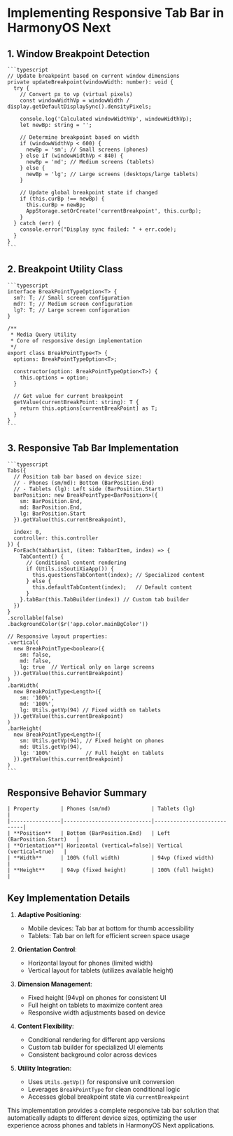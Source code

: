 # Implementing Responsive Tab Bar in HarmonyOS Next

## 1. Window Breakpoint Detection
	```typescript
	// Update breakpoint based on current window dimensions
	private updateBreakpoint(windowWidth: number): void {
	  try {
	    // Convert px to vp (virtual pixels)
	    const windowWidthVp = windowWidth / display.getDefaultDisplaySync().densityPixels;
	    
	    console.log('Calculated windowWidthVp', windowWidthVp);
	    let newBp: string = '';
	    
	    // Determine breakpoint based on width
	    if (windowWidthVp < 600) {
	      newBp = 'sm'; // Small screens (phones)
	    } else if (windowWidthVp < 840) {
	      newBp = 'md'; // Medium screens (tablets)
	    } else {
	      newBp = 'lg'; // Large screens (desktops/large tablets)
	    }
	
	    // Update global breakpoint state if changed
	    if (this.curBp !== newBp) {
	      this.curBp = newBp;
	      AppStorage.setOrCreate('currentBreakpoint', this.curBp);
	    }
	  } catch (err) {
	    console.error("Display sync failed: " + err.code);
	  }
	}
	```

## 2. Breakpoint Utility Class
	```typescript
	interface BreakPointTypeOption<T> {
	  sm?: T; // Small screen configuration
	  md?: T; // Medium screen configuration
	  lg?: T; // Large screen configuration
	}
	
	/**
	 * Media Query Utility
	 * Core of responsive design implementation
	 */
	export class BreakPointType<T> {
	  options: BreakPointTypeOption<T>;
	
	  constructor(option: BreakPointTypeOption<T>) {
	    this.options = option;
	  }
	
	  // Get value for current breakpoint
	  getValue(currentBreakPoint: string): T {
	    return this.options[currentBreakPoint] as T;
	  }
	}
	```

## 3. Responsive Tab Bar Implementation
	```typescript
	Tabs({
	  // Position tab bar based on device size:
	  // - Phones (sm/md): Bottom (BarPosition.End)
	  // - Tablets (lg): Left side (BarPosition.Start)
	  barPosition: new BreakPointType<BarPosition>({
	    sm: BarPosition.End,
	    md: BarPosition.End,
	    lg: BarPosition.Start
	  }).getValue(this.currentBreakpoint),
	  
	  index: 0,
	  controller: this.controller
	}) {
	  ForEach(tabbarList, (item: TabbarItem, index) => {
	    TabContent() {
	      // Conditional content rendering
	      if (Utils.isSoutiXiaApp()) {
	        this.questionsTabContent(index); // Specialized content
	      } else {
	        this.defaultTabContent(index);   // Default content
	      }
	    }.tabBar(this.TabBuilder(index)) // Custom tab builder
	  })
	}
	.scrollable(false)
	.backgroundColor($r('app.color.mainBgColor'))
	
	// Responsive layout properties:
	.vertical(
	  new BreakPointType<boolean>({ 
	    sm: false, 
	    md: false, 
	    lg: true  // Vertical only on large screens
	  }).getValue(this.currentBreakpoint)
	)
	.barWidth(
	  new BreakPointType<Length>({ 
	    sm: '100%', 
	    md: '100%', 
	    lg: Utils.getVp(94) // Fixed width on tablets
	  }).getValue(this.currentBreakpoint)
	)
	.barHeight(
	  new BreakPointType<Length>({
	    sm: Utils.getVp(94), // Fixed height on phones
	    md: Utils.getVp(94),
	    lg: '100%'           // Full height on tablets
	  }).getValue(this.currentBreakpoint)
	)
	```

## Responsive Behavior Summary

	| Property       | Phones (sm/md)             | Tablets (lg)               |
	|----------------|----------------------------|----------------------------|
	| **Position**   | Bottom (BarPosition.End)   | Left (BarPosition.Start)   |
	| **Orientation**| Horizontal (vertical=false)| Vertical (vertical=true)   |
	| **Width**      | 100% (full width)          | 94vp (fixed width)         |
	| **Height**     | 94vp (fixed height)        | 100% (full height)         |

## Key Implementation Details

1. **Adaptive Positioning**:
   - Mobile devices: Tab bar at bottom for thumb accessibility
   - Tablets: Tab bar on left for efficient screen space usage

2. **Orientation Control**:
   - Horizontal layout for phones (limited width)
   - Vertical layout for tablets (utilizes available height)

3. **Dimension Management**:
   - Fixed height (94vp) on phones for consistent UI
   - Full height on tablets to maximize content area
   - Responsive width adjustments based on device

4. **Content Flexibility**:
   - Conditional rendering for different app versions
   - Custom tab builder for specialized UI elements
   - Consistent background color across devices

5. **Utility Integration**:
   - Uses `Utils.getVp()` for responsive unit conversion
   - Leverages `BreakPointType` for clean conditional logic
   - Accesses global breakpoint state via `currentBreakpoint`

This implementation provides a complete responsive tab bar solution that automatically adapts to different device sizes, optimizing the user experience across phones and tablets in HarmonyOS Next applications.